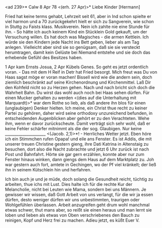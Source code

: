<ad 239>* Calw 8 Apr 78
 <(erh. 27 Apr)>*
Liebe Kinder [Hermann]

Fried hat keine terms gehabt, Lehrzeit seit 61, aber in Ind schon spielte er viel harmon und a 70 zurückgekehrt hielt er sich zu Sangverein, wie schon in Stuttg zu Faists klass. Musikverein. Nein ich zahlte nie eine Stunde für ihn. - So hätte ich auch keinem Kind ein Stücklein Gold gekauft, um der Versuchung willen. Es hat doch was Magisches - die armen Kettlein. Ich würde sie den Kindern jede Nacht ins Bett geben, lieber als am Tag anlegen. Vielleicht aber sind sie so genügsam, daß sie sie versteckt herumtragen, damit kein Gelüste bei Niemand entstehe und sie doch das erhebende Gefühl des Besitzes haben.

1 Apr kam Ernsts Josua, 2 Apr Kübels Genes. So geht es jetzt ordentlich voran. - Das mit dem H Reif in Detr hat Fried besorgt. Mich freut was Du von Haas sagst möge er voran machen! Bissell wird wie die andern sein, doch ziemlich beschränkt auf seine Kirchenordnung und Kirchenmittel. Laß Dir den Kohfeld nicht so zu Herzen gehen. Nach und nach bricht sich doch die Wahrheit Bahn. Du wirst das wohl auch noch bei Haas sehen dürfen. 
Für einen Mucker gehalten zu werden <(dies auf die Unterhaltung mit Marquardt)>* war dem Rothe so lieb, als daß andere ihn blos für einen (unglaubigen) Denker hielten. Ich meine, ein Christ thue recht zu keiner Partei zu gehören, daher wird seine orthodoxy unzureichend befunden, in entscheidenden Augenblicken aber gehört er zu den Verachteten. Wehe ihm, wenn er davor zurückscheute. Damit verträgt sich sehr wohl, daß er keine Fehler schärfer mitnimmt als die der sog. Glaubigen. Nur keine _____________________ <(Jacob. 2,1)>*! - Herrliches Wetter jetzt. Eben höre ich ein Stimmchen rufen Opapa! und eile ans Fenster. Es ist Addis, die mit unserer treuen Christine gestern gieng, ihre Dati Katrina in Altenstaig zu besuchen, dort also die Nacht zubrachte und jetzt 6 Uhr zurück ist nach Post und Bahnfahrt. Hörte sie gar gern erzählen, konnte aber nur zum Fenster hinaus winken, dann giengs dem Haus auf dem Marktplatz zu. Joh war gestern auch fort, amtete in Gechingen, wo der Pf viel kränkelt; der ließ ihn in seinem Kütschlein hin und herfahren.

Ich bin auch je und je müde, doch solang die Gesundheit reicht, tüchtig zu arbeiten, thue ichs mit Lust. Dies halte ich für die rechte Kur der Melancholie, nicht bei Leuten wie Mama, sondern bei uns Männern. Je gewisser wir wissen, daß Gott Arbeit von uns verlangt, für die wir ja essen dürfen, desto weniger dürfen wir uns unbestimmten, traurigen oder Wohlgefühlen überlassen. Arbeit anzugreifen geht drum wohl manchmal etwas schwer, thut mans aber, so reißt sie einen heraus und man lernt sie loben und lieben als etwas von Oben verschriebenes den Bauch zu reinigen, Kopf und Herz frei zu machen. Adieu jetzt,
 es küßt Euer V.
